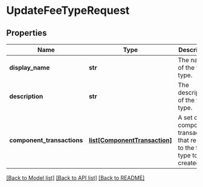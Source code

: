 # UpdateFeeTypeRequest


## Properties
Name | Type | Description | Notes
------------ | ------------- | ------------- | -------------
**display_name** | **str** | The name of the fee type. | 
**description** | **str** | The description of the fee type. | [optional] 
**component_transactions** | [**list[ComponentTransaction]**](ComponentTransaction.md) | A set of component transactions that relate to the fee type to be created. | 

[[Back to Model list]](../README.md#documentation-for-models) [[Back to API list]](../README.md#documentation-for-api-endpoints) [[Back to README]](../README.md)


